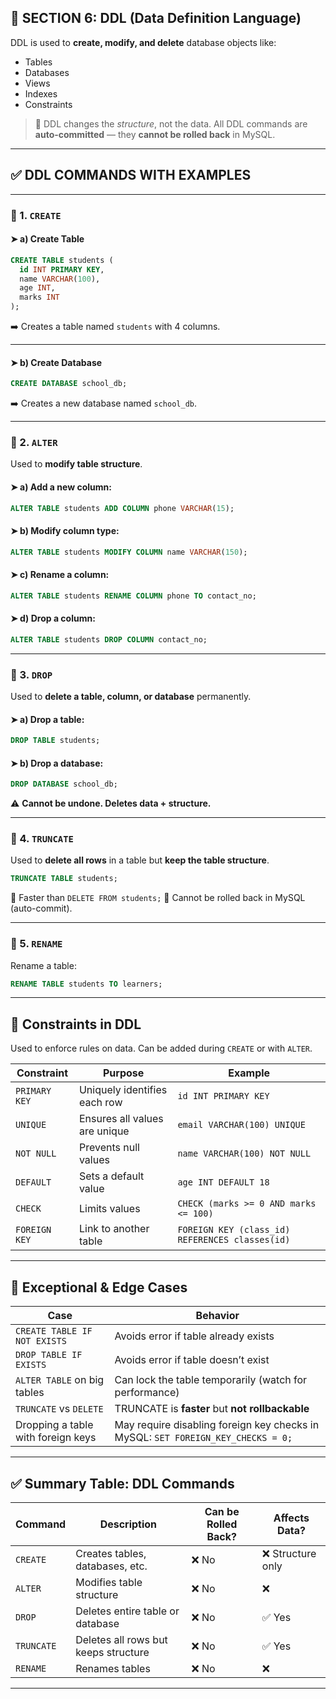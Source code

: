 ## 📘 **SECTION 6: DDL (Data Definition Language)**

DDL is used to **create, modify, and delete** database objects like:

* Tables
* Databases
* Views
* Indexes
* Constraints

> 🧠 DDL changes the *structure*, not the data. All DDL commands are **auto-committed** — they **cannot be rolled back** in MySQL.

---

## ✅ DDL COMMANDS WITH EXAMPLES

---

### 🔹 1. `CREATE`

#### ➤ a) **Create Table**

```sql
CREATE TABLE students (
  id INT PRIMARY KEY,
  name VARCHAR(100),
  age INT,
  marks INT
);
```

➡️ Creates a table named `students` with 4 columns.

---

#### ➤ b) **Create Database**

```sql
CREATE DATABASE school_db;
```

➡️ Creates a new database named `school_db`.

---

### 🔹 2. `ALTER`

Used to **modify table structure**.

#### ➤ a) Add a new column:

```sql
ALTER TABLE students ADD COLUMN phone VARCHAR(15);
```

#### ➤ b) Modify column type:

```sql
ALTER TABLE students MODIFY COLUMN name VARCHAR(150);
```

#### ➤ c) Rename a column:

```sql
ALTER TABLE students RENAME COLUMN phone TO contact_no;
```

#### ➤ d) Drop a column:

```sql
ALTER TABLE students DROP COLUMN contact_no;
```

---

### 🔹 3. `DROP`

Used to **delete a table, column, or database** permanently.

#### ➤ a) Drop a table:

```sql
DROP TABLE students;
```

#### ➤ b) Drop a database:

```sql
DROP DATABASE school_db;
```

⚠️ **Cannot be undone. Deletes data + structure.**

---

### 🔹 4. `TRUNCATE`

Used to **delete all rows** in a table but **keep the table structure**.

```sql
TRUNCATE TABLE students;
```

🔸 Faster than `DELETE FROM students;`
🔸 Cannot be rolled back in MySQL (auto-commit).

---

### 🔹 5. `RENAME`

Rename a table:

```sql
RENAME TABLE students TO learners;
```

---

## 🔐 Constraints in DDL

Used to enforce rules on data. Can be added during `CREATE` or with `ALTER`.

| Constraint    | Purpose                       | Example                                         |
| ------------- | ----------------------------- | ----------------------------------------------- |
| `PRIMARY KEY` | Uniquely identifies each row  | `id INT PRIMARY KEY`                            |
| `UNIQUE`      | Ensures all values are unique | `email VARCHAR(100) UNIQUE`                     |
| `NOT NULL`    | Prevents null values          | `name VARCHAR(100) NOT NULL`                    |
| `DEFAULT`     | Sets a default value          | `age INT DEFAULT 18`                            |
| `CHECK`       | Limits values                 | `CHECK (marks >= 0 AND marks <= 100)`           |
| `FOREIGN KEY` | Link to another table         | `FOREIGN KEY (class_id) REFERENCES classes(id)` |

---

## 🧠 Exceptional & Edge Cases

| Case                               | Behavior                                                                         |
| ---------------------------------- | -------------------------------------------------------------------------------- |
| `CREATE TABLE IF NOT EXISTS`       | Avoids error if table already exists                                             |
| `DROP TABLE IF EXISTS`             | Avoids error if table doesn’t exist                                              |
| `ALTER TABLE` on big tables        | Can lock the table temporarily (watch for performance)                           |
| `TRUNCATE` vs `DELETE`             | TRUNCATE is **faster** but **not rollbackable**                                  |
| Dropping a table with foreign keys | May require disabling foreign key checks in MySQL: `SET FOREIGN_KEY_CHECKS = 0;` |

---

## ✅ Summary Table: DDL Commands

| Command    | Description                          | Can be Rolled Back? | Affects Data?    |
| ---------- | ------------------------------------ | ------------------- | ---------------- |
| `CREATE`   | Creates tables, databases, etc.      | ❌ No                | ❌ Structure only |
| `ALTER`    | Modifies table structure             | ❌ No                | ❌                |
| `DROP`     | Deletes entire table or database     | ❌ No                | ✅ Yes            |
| `TRUNCATE` | Deletes all rows but keeps structure | ❌ No                | ✅ Yes            |
| `RENAME`   | Renames tables                       | ❌ No                | ❌                |

---
